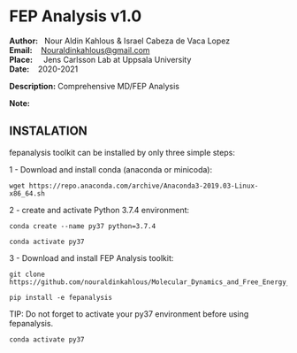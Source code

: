 # **FEP Analysis v1.0**

**Author:** &nbsp;&nbsp;Nour Aldin Kahlous & Israel Cabeza de Vaca Lopez</br>
**Email:**  &nbsp;&nbsp;&nbsp;Nouraldinkahlous@gmail.com </br>
**Place:** &nbsp;&nbsp;&nbsp; Jens Carlsson Lab at Uppsala University</br>
**Date:** &nbsp;&nbsp;  2020-2021

**Description:** Comprehensive MD/FEP Analysis 

**Note:** 

## **INSTALATION**

fepanalysis toolkit can be installed by only three simple steps:

1 - Download and install conda (anaconda or minicoda):

    wget https://repo.anaconda.com/archive/Anaconda3-2019.03-Linux-x86_64.sh

2 - create and activate Python 3.7.4 environment:

    conda create --name py37 python=3.7.4

    conda activate py37

3 - Download and install FEP Analysis toolkit:

    git clone https://github.com/nouraldinkahlous/Molecular_Dynamics_and_Free_Energy_Perturbation.git

    pip install -e fepanalysis


<!-- Optional:

    Check your installation by running the tests included in the fepanalysis folder.

    cd fepanalysis; python -m unittest test_fepanalysis/test_fepanalysis.py
 -->



TIP: Do not forget to activate your py37 environment before using fepanalysis.

    conda activate py37